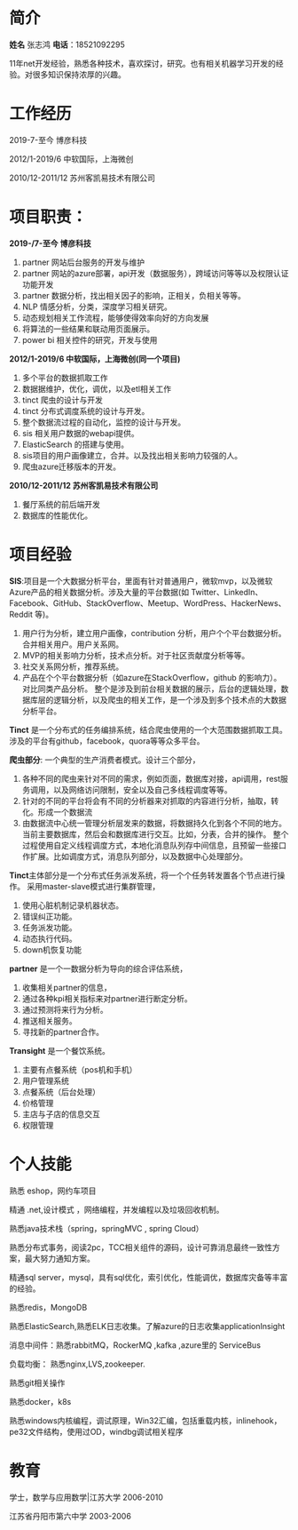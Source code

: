 # 简介
**姓名** 张志鸿  **电话**：18521092295

11年net开发经验，熟悉各种技术，喜欢探讨，研究。也有相关机器学习开发的经验。对很多知识保持浓厚的兴趣。

# 工作经历

2019-7-至今 博彦科技

2012/1-2019/6 中软国际，上海微创

2010/12-2011/12 苏州客凯易技术有限公司 

# 项目职责：

**2019-/7-至今 博彦科技**
1. partner 网站后台服务的开发与维护
2. partner 网站的azure部署，api开发（数据服务），跨域访问等等以及权限认证功能开发
3. partner 数据分析，找出相关因子的影响，正相关，负相关等等。
4. NLP 情感分析，分类，深度学习相关研究。
5. 动态规划相关工作流程，能够使得效率向好的方向发展
6. 将算法的一些结果和联动用页面展示。
7. power bi 相关控件的研究，开发与使用

**2012/1-2019/6 中软国际，上海微创(同一个项目)**
1. 多个平台的数据抓取工作
2. 数据据维护，优化，调优，以及etl相关工作
3. tinct 爬虫的设计与开发
4. tinct 分布式调度系统的设计与开发。
5. 整个数据流过程的自动化，监控的设计与开发。
6. sis 相关用户数据的webapi提供。
7. ElasticSearch 的搭建与使用。
7. sis项目的用户画像建立，合并。以及找出相关影响力较强的人。
9. 爬虫azure迁移版本的开发。

**2010/12-2011/12 苏州客凯易技术有限公司**
1. 餐厅系统的前后端开发
2. 数据库的性能优化。


# 项目经验
**SIS**:项目是一个大数据分析平台，里面有针对普通用户，微软mvp，以及微软Azure产品的相关数据分析。涉及大量的平台数据(如 Twitter、LinkedIn、Facebook、GitHub、StackOverflow、Meetup、WordPress、HackerNews、Reddit 等)。
1. 用户行为分析，建立用户画像，contribution 分析，用户个个平台数据分析。合并相关用户。用户关系网。
2. MVP的相关影响力分析，技术点分析。对于社区贡献度分析等等。
3. 社交关系网分析，推荐系统。
4. 产品在个个平台数据分析（如azure在StackOverflow，github 的影响力）。对比同类产品分析。
整个是涉及到前台相关数据的展示，后台的逻辑处理，数据库层的逻辑分析，以及爬虫的相关工作，是一个涉及到多个技术点的大数据分析平台。


**Tinct** 是一个分布式的任务编排系统，结合爬虫使用的一个大范围数据抓取工具。涉及的平台有github，facebook，quora等等众多平台。

**爬虫部分**: 一个典型的生产消费者模式。设计三个部分，
1.	各种不同的爬虫来针对不同的需求，例如页面，数据库对接，api调用，rest服务调用，以及网络访问限制，安全以及自己多线程调度等等。
2.	针对的不同的平台将会有不同的分析器来对抓取的内容进行分析，抽取，转化。形成一个数据流
3.	由数据流中心统一管理分析层发来的数据，将数据持久化到各个不同的地方。当前主要数据库，然后会和数据库进行交互。比如，分表，合并的操作。
整个过程使用自定义线程调度方式，本地化消息队列存中间信息，且预留一些接口作扩展。比如调度方式，消息队列部分，以及数据中心处理部分。

**Tinct**主体部分是一个分布式任务派发系统，将一个个任务转发置各个节点进行操作。
采用master-slave模式进行集群管理，
1. 使用心脏机制记录机器状态。
2. 错误纠正功能。
3. 任务派发功能。
4. 动态执行代码。
5. down机恢复功能

**partner** 是一个一数据分析为导向的综合评估系统，
1. 收集相关partner的信息，
2. 通过各种kpi相关指标来对partner进行断定分析。
3. 通过预测将来行为分析。
4. 推送相关服务。
5. 寻找新的partner合作。


**Transight** 是一个餐饮系统。
1. 主要有点餐系统（pos机和手机）
2. 用户管理系统
3. 点餐系统（后台处理）
4. 价格管理
5. 主店与子店的信息交互
6. 权限管理




# 个人技能 
熟悉 eshop，网约车项目

精通 .net,设计模式 ，网络编程，并发编程以及垃圾回收机制。

熟悉java技术栈（spring，springMVC , spring Cloud）

熟悉分布式事务，阅读2pc，TCC相关组件的源码，设计可靠消息最终一致性方案，最大努力通知方案。

精通sql server，mysql，具有sql优化，索引优化，性能调优，数据库灾备等丰富的经验。

熟悉redis，MongoDB

熟悉ElasticSearch,熟悉ELK日志收集。了解azure的日志收集applicationInsight

消息中间件：熟悉rabbitMQ，RockerMQ ,kafka ,azure里的 ServiceBus

负载均衡： 熟悉nginx,LVS,zookeeper.

熟悉git相关操作

熟悉docker，k8s

熟悉windows内核编程，调试原理，Win32汇编，包括重载内核，inlinehook，pe32文件结构，使用过OD，windbg调试相关程序


# 教育

学士，数学与应用数学|江苏大学 2006-2010

江苏省丹阳市第六中学 2003-2006


